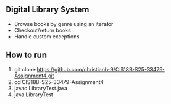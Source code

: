 ## Digital Library System

- Browse books by genre using an iterator
- Checkout/return books
- Handle custom exceptions

## How to run
1. git clone https://github.com/christianh-9/CIS18B-S25-33479-Assignment4.git
2. cd CIS18B-S25-33479-Assignment4
3. javac LibraryTest.java
4. java LibraryTest
